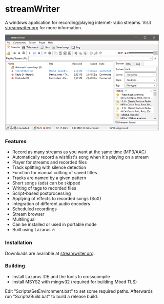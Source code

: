# streamWriter

A windows application for recording/playing internet-radio streams.
Visit [streamwriter.org](https://streamwriter.org) for more information.

<p align="center">
  <img src="./.github/streamwriter-main.png" alt="streamWriter main window">
</p>

### Features
- Record as many streams as you want at the same time (MP3/AAC)
- Automatically record a wishlist's song when it's playing on a stream
- Player for streams and recorded files
- Track splitting with silence detection
- Function for manual cutting of saved titles
- Tracks are named by a given pattern
- Short songs (ads) can be skipped
- Writing of tags to recorded files
- Script-based postprocessing
- Applying of effects to recorded songs (SoX)
- Integration of different audio encoders
- Scheduled recordings
- Stream browser
- Multilingual
- Can be installed or used in portable mode
- Built using Lazarus :fire:

### Installation
Downloads are available at [streamwriter.org](https://streamwriter.org/en/downloads).

### Building
- Install Lazarus IDE and the tools to crosscompile
- Install MSYS2 with mingw32 (required for building Mbed TLS)

Edit "Scripts\SetEnvironment.bat" to set some required paths. Afterwards run "Scripts\Build.bat" to build a release build.
